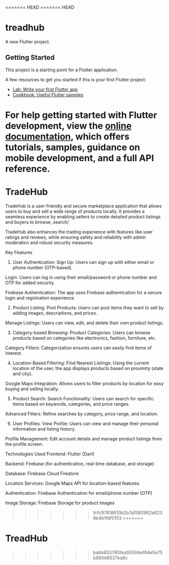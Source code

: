 <<<<<<< HEAD
<<<<<<< HEAD
# treadhub

A new Flutter project.

## Getting Started

This project is a starting point for a Flutter application.

A few resources to get you started if this is your first Flutter project:

- [Lab: Write your first Flutter app](https://docs.flutter.dev/get-started/codelab)
- [Cookbook: Useful Flutter samples](https://docs.flutter.dev/cookbook)

For help getting started with Flutter development, view the
[online documentation](https://docs.flutter.dev/), which offers tutorials,
samples, guidance on mobile development, and a full API reference.
=======
# TradeHub
TradeHub is a user-friendly and secure marketplace application that allows users to buy and sell a wide range of products locally. It provides a seamless experience by enabling sellers to create detailed product listings and buyers to browse, search/

TradeHub also enhances the trading experience with features like user ratings and reviews, while ensuring safety and reliability with admin moderation and robust security measures.

Key Features
1. User Authentication:
Sign Up: Users can sign up with either email or phone number (OTP-based).

Login: Users can log in using their email/password or phone number and OTP for added security.

Firebase Authentication: The app uses Firebase authentication for a secure login and registration experience.

2. Product Listing:
Post Products: Users can post items they want to sell by adding images, descriptions, and prices.

Manage Listings: Users can view, edit, and delete their own product listings.

3. Category-based Browsing:
Product Categories: Users can browse products based on categories like electronics, fashion, furniture, etc.

Category Filters: Categorization ensures users can easily find items of interest.

4. Location-Based Filtering:
Find Nearest Listings: Using the current location of the user, the app displays products based on proximity (state and city).

Google Maps Integration: Allows users to filter products by location for easy buying and selling locally.

5. Product Search:
Search Functionality: Users can search for specific items based on keywords, categories, and price ranges.

Advanced Filters: Refine searches by category, price range, and location.

6. User Profiles:
View Profile: Users can view and manage their personal information and listing history.

Profile Management: Edit account details and manage product listings from the profile screen.

Technologies Used
Frontend: Flutter (Dart)

Backend: Firebase (for authentication, real-time database, and storage)

Database: Firebase Cloud Firestore

Location Services: Google Maps API for location-based features

Authentication: Firebase Authentication for email/phone number (OTP)

Image Storage: Firebase Storage for product images

>>>>>>> fcfc97818610b2b7a1580962a8238b4b1fdf0153
=======
# TreadHub
>>>>>>> babb853780fea95594ef84e5e75b880d6027ea6c
